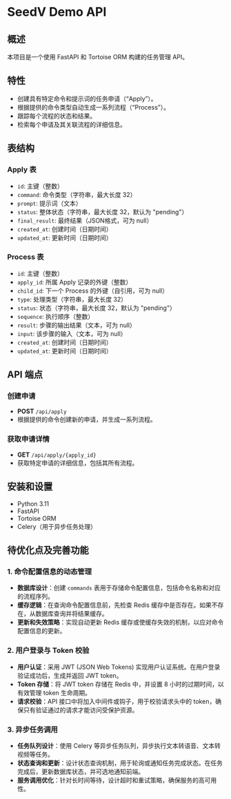 # SeedV Demo API

## 概述
本项目是一个使用 FastAPI 和 Tortoise ORM 构建的任务管理 API。

## 特性
- 创建具有特定命令和提示词的任务申请（“Apply”）。
- 根据提供的命令类型自动生成一系列流程（“Process”）。
- 跟踪每个流程的状态和结果。
- 检索每个申请及其关联流程的详细信息。

## 表结构
### Apply 表
- `id`: 主键（整数）
- `command`: 命令类型（字符串，最大长度 32）
- `prompt`: 提示词（文本）
- `status`: 整体状态（字符串，最大长度 32，默认为 "pending"）
- `final_result`: 最终结果（JSON格式，可为 null）
- `created_at`: 创建时间（日期时间）
- `updated_at`: 更新时间（日期时间）

### Process 表
- `id`: 主键（整数）
- `apply_id`: 所属 Apply 记录的外键（整数）
- `child_id`: 下一个 Process 的外键（自引用，可为 null）
- `type`: 处理类型（字符串，最大长度 32）
- `status`: 状态（字符串，最大长度 32，默认为 "pending"）
- `sequence`: 执行顺序（整数）
- `result`: 步骤的输出结果（文本，可为 null）
- `input`: 该步骤的输入（文本，可为 null）
- `created_at`: 创建时间（日期时间）
- `updated_at`: 更新时间（日期时间）

## API 端点

### 创建申请
- **POST** `/api/apply`
- 根据提供的命令创建新的申请，并生成一系列流程。

### 获取申请详情
- **GET** `/api/apply/{apply_id}`
- 获取特定申请的详细信息，包括其所有流程。

## 安装和设置
- Python 3.11
- FastAPI
- Tortoise ORM
- Celery（用于异步任务处理）

## 待优化点及完善功能
### 1. 命令配置信息的动态管理

- **数据库设计**：创建 `commands` 表用于存储命令配置信息，包括命令名称和对应的流程序列。
- **缓存逻辑**：在查询命令配置信息前，先检查 Redis 缓存中是否存在。如果不存在，从数据库查询并将结果缓存。
- **更新和失效策略**：实现自动更新 Redis 缓存或使缓存失效的机制，以应对命令配置信息的更新。

### 2. 用户登录与 Token 校验

- **用户认证**：采用 JWT (JSON Web Tokens) 实现用户认证系统。在用户登录验证成功后，生成并返回 JWT token。
- **Token 存储**：将 JWT token 存储在 Redis 中，并设置 8 小时的过期时间，以有效管理 token 生命周期。
- **请求校验**：API 接口中将加入中间件或钩子，用于校验请求头中的 token，确保只有验证通过的请求才能访问受保护资源。

### 3. 异步任务调用

- **任务队列设计**：使用 Celery 等异步任务队列，异步执行文本转语音、文本转视频等任务。
- **状态查询和更新**：设计状态查询机制，用于轮询或通知任务完成状态。在任务完成后，更新数据库状态，并可选地通知前端。
- **服务调用优化**：针对长时间等待，设计超时和重试策略，确保服务的高可用性。